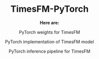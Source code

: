 <div align="center">
  
# TimesFM-PyTorch


**Here are:**

PyTorch weights for TimesFM

PyTorch implementation of TimesFM model

PyTorch inference pipeline for TimesFM

</div>